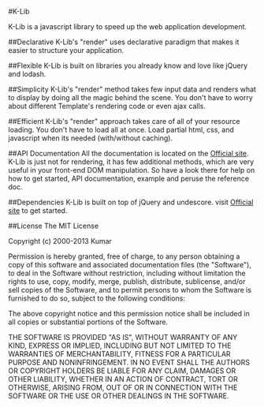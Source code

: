 #K-Lib

K-Lib is a javascript library to speed up the web application development.

##Declarative
K-Lib's "render" uses declarative paradigm that makes it easier to structure your application.

##Flexible
K-Lib is built on libraries you already know and love like jQuery and lodash.

##Simplicity
K-Lib's "render" method takes few input data and renders what to display by doing all the magic behind the scene. You don't have to worry about different Template's rendering code or even ajax calls.

##Efficient
K-Lib's "render" approach takes care of all of your resource loading. You don't have to load all at once. Load partial html, css, and javascript when its needed (with/without caching).


##API Documentation
All the documentation is located on the [Official site](http://k-lib.info/ "K-Lib Official Site"). K-Lib is just not for rendering, it has few additional methods, which are very useful in your front-end DOM manipulation. So have a look there for help on how to get started, API documentation, example and peruse the reference doc.
 
##Dependencies
K-Lib is built on top of jQuery and undescore. visit [Official site](http://k-lib.info/ "K-Lib Official Site") to get started.

##License
The MIT License

Copyright (c) 2000-2013 Kumar

Permission is hereby granted, free of charge, to any person
obtaining a copy of this software and associated documentation
files (the "Software"), to deal in the Software without
restriction, including without limitation the rights to use,
copy, modify, merge, publish, distribute, sublicense, and/or sell
copies of the Software, and to permit persons to whom the
Software is furnished to do so, subject to the following
conditions:

The above copyright notice and this permission notice shall be
included in all copies or substantial portions of the Software.

THE SOFTWARE IS PROVIDED "AS IS", WITHOUT WARRANTY OF ANY KIND,
EXPRESS OR IMPLIED, INCLUDING BUT NOT LIMITED TO THE WARRANTIES
OF MERCHANTABILITY, FITNESS FOR A PARTICULAR PURPOSE AND
NONINFRINGEMENT. IN NO EVENT SHALL THE AUTHORS OR COPYRIGHT
HOLDERS BE LIABLE FOR ANY CLAIM, DAMAGES OR OTHER LIABILITY,
WHETHER IN AN ACTION OF CONTRACT, TORT OR OTHERWISE, ARISING
FROM, OUT OF OR IN CONNECTION WITH THE SOFTWARE OR THE USE OR
OTHER DEALINGS IN THE SOFTWARE.